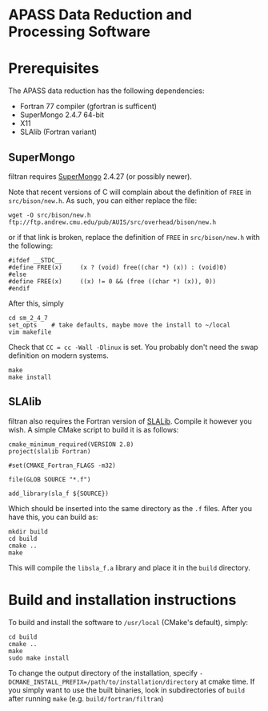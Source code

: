 APASS Data Reduction and Processing Software
=====

# Prerequisites

The APASS data reduction has the following dependencies:

* Fortran 77 compiler (gfortran is sufficent)
* SuperMongo 2.4.7 64-bit
* X11
* SLAlib (Fortran variant)


## SuperMongo

filtran requires [SuperMongo](http://www.astro.princeton.edu/~rhl/sm/) 2.4.27
(or possibly newer).

Note that recent versions of C will complain about the definition of `FREE` in
`src/bison/new.h`. As such, you can either replace the file:

    wget -O src/bison/new.h ftp://ftp.andrew.cmu.edu/pub/AUIS/src/overhead/bison/new.h

or if that link is broken, replace the definition of `FREE` in
`src/bison/new.h` with the following:

    #ifdef __STDC__
    #define	FREE(x)		(x ? (void) free((char *) (x)) : (void)0)
    #else
    #define FREE(x) 	((x) != 0 && (free ((char *) (x)), 0))
    #endif

After this, simply 

    cd sm_2_4_7
    set_opts    # take defaults, maybe move the install to ~/local
    vim makefile

Check that `CC = cc -Wall -Dlinux` is set. You probably don't need the swap
definition on modern systems.

    make
    make install

## SLAlib

filtran also requires the Fortran version of
[SLALib](http://star-www.rl.ac.uk/docs/sun67.htx/sun67.html). Compile it
however you wish. A simple CMake script to build it is as follows:

    cmake_minimum_required(VERSION 2.8)
    project(slalib Fortran)
    
    #set(CMAKE_Fortran_FLAGS -m32)
    
    file(GLOB SOURCE "*.f")
    
    add_library(sla_f ${SOURCE})

Which should be inserted into the same directory as the `.f` files.
After you have this, you can build as:

    mkdir build
    cd build
    cmake ..
    make

This will compile the `libsla_f.a` library and place it in the `build`
directory.

# Build and installation instructions

To build and install the software to `/usr/local` (CMake's default), simply:

    cd build
    cmake ..
    make
    sudo make install

To change the output directory of the installation, specify
`-DCMAKE_INSTALL_PREFIX=/path/to/installation/directory` at cmake time.
If you simply want to use the built binaries, look in subdirectories of `build`
after running `make` (e.g. `build/fortran/filtran`)
